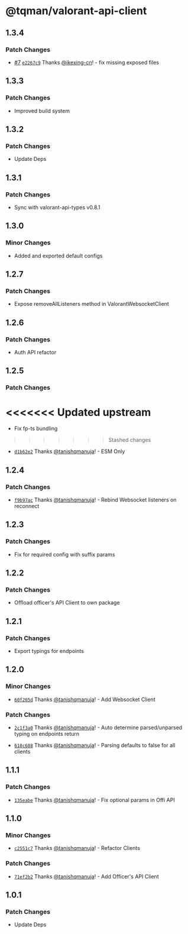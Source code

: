 # @tqman/valorant-api-client

## 1.3.4

### Patch Changes

- [#7](https://github.com/tanishqmanuja/valorant-api-client/pull/7) [`e2267c9`](https://github.com/tanishqmanuja/valorant-api-client/commit/e2267c9677cbb6bc29dd42350983843ea9540196) Thanks [@ikexing-cn](https://github.com/ikexing-cn)! - fix missing exposed files

## 1.3.3

### Patch Changes

- Improved build system

## 1.3.2

### Patch Changes

- Update Deps

## 1.3.1

### Patch Changes

- Sync with valorant-api-types v0.8.1

## 1.3.0

### Minor Changes

- Added and exported default configs

## 1.2.7

### Patch Changes

- Expose removeAllListeners method in ValorantWebsocketClient

## 1.2.6

### Patch Changes

- Auth API refactor

## 1.2.5

### Patch Changes

# <<<<<<< Updated upstream

- Fix fp-ts bundling

> > > > > > > Stashed changes

- [`d1b62e2`](https://github.com/tanishqmanuja/valorant-api-client/commit/d1b62e2732baead09d809353580ffeb897972047) Thanks [@tanishqmanuja](https://github.com/tanishqmanuja)! - ESM Only

## 1.2.4

### Patch Changes

- [`f9b97ac`](https://github.com/tanishqmanuja/valorant-api-client/commit/f9b97acd98f9754db1215e2beef96353a78d9ac9) Thanks [@tanishqmanuja](https://github.com/tanishqmanuja)! - Rebind Websocket listeners on reconnect

## 1.2.3

### Patch Changes

- Fix for required config with suffix params

## 1.2.2

### Patch Changes

- Offload officer's API Client to own package

## 1.2.1

### Patch Changes

- Export typings for endpoints

## 1.2.0

### Minor Changes

- [`60f265d`](https://github.com/tanishqmanuja/valorant-api-client/commit/60f265d6a2e6aa837cb7bdaf5bc4fa308a55b4dc) Thanks [@tanishqmanuja](https://github.com/tanishqmanuja)! - Add Websocket Client

### Patch Changes

- [`2c1f3a0`](https://github.com/tanishqmanuja/valorant-api-client/commit/2c1f3a0ae7473faf4c4ff5436a2d4bcd4b75e878) Thanks [@tanishqmanuja](https://github.com/tanishqmanuja)! - Auto determine parsed/unparsed typing on endpoints return

- [`610c688`](https://github.com/tanishqmanuja/valorant-api-client/commit/610c6880a706a547d2bd007b54bf4e53be392bef) Thanks [@tanishqmanuja](https://github.com/tanishqmanuja)! - Parsing defaults to false for all clients

## 1.1.1

### Patch Changes

- [`135eabe`](https://github.com/tanishqmanuja/valorant-api-client/commit/135eabeb50eeb88047c086d4bed53dea7aaf5a2a) Thanks [@tanishqmanuja](https://github.com/tanishqmanuja)! - Fix optional params in Offi API

## 1.1.0

### Minor Changes

- [`c2551c7`](https://github.com/tanishqmanuja/valorant-api-client/commit/c2551c7dd3f9aa96c63e245b8e68c447a983aa1a) Thanks [@tanishqmanuja](https://github.com/tanishqmanuja)! - Refactor Clients

### Patch Changes

- [`71ef2b2`](https://github.com/tanishqmanuja/valorant-api-client/commit/71ef2b2e207e8bccd96ead4ccbeca4826a618c9d) Thanks [@tanishqmanuja](https://github.com/tanishqmanuja)! - Add Officer's API Client

## 1.0.1

### Patch Changes

- Update Deps

